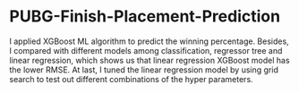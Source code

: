 # PUBG-Finish-Placement-Prediction
I applied XGBoost ML algorithm to predict the winning percentage. Besides, I compared with different models among classification, regressor tree and linear regression, which shows us that linear regression XGBoost model has the lower RMSE. At last, I tuned the linear regression model by using grid search to test out different combinations of the hyper parameters. 
